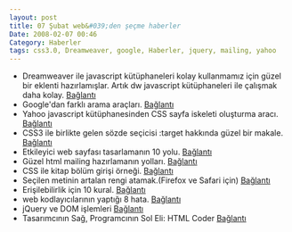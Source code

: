```yaml
---
layout: post
title: 07 Şubat web&#039;den şeçme haberler
Date: 2008-02-07 00:46
Category: Haberler
tags: css3.0, Dreamweaver, google, Haberler, jquery, mailing, yahoo
---
```


-   Dreamweaver ile javascript kütüphaneleri kolay kullanmamız için
    güzel bir eklenti hazırlamışlar. Artık dw javascript kütüphaneleri
    ile çalışmak daha kolay. [Bağlantı][]
-   Google'dan farklı arama araçları. [Bağlantı][1]
-   Yahoo javascript kütüphanesinden CSS sayfa iskeleti oluşturma aracı.
    [Bağlantı][2]
-   CSS3 ile birlikte gelen sözde seçicisi :target hakkında güzel bir
    makale. [Bağlantı][3]
-   Etkileyici web sayfası tasarlamanın 10 yolu. [Bağlantı][4]
-   Güzel html mailing hazırlamanın yolları. [Bağlantı][5]
-   CSS ile kitap bölüm girişi örneği. [Bağlantı][6]
-   Seçilen metinin artalan rengi atamak.(Firefox ve Safari için)
    [Bağlantı][7]
-   Erişilebilirlik için 10 kural. [Bağlantı][8]
-   web kodlayıcılarının yaptığı 8 hata. [Bağlantı][9]
-   jQuery ve DOM işlemleri [Bağlantı][10]
-   Tasarımcının Sağ, Programcının Sol Eli: HTML Coder [Bağlantı][11]


  [Bağlantı]: http://xtnd.us/ "dw javascript"
  [1]: http://www.google.com/experimental/index.html
    "çevrimiçi arama araçları"
  [2]: http://developer.yahoo.com/yui/grids/builder/ "yui css"
  [3]: http://www.thinkvitamin.com/features/css/stay-on-target
    "sözde seçici :target"
  [4]: http://www.smashingmagazine.com/2008/01/31/10-principles-of-effective-web-design/
    "güzel sayfalar için ipuçları"
  [5]: http://www.sitepoint.com/article/principles-beautiful-html-email
    "güzel mailing"
  [6]: http://www.cssnewbie.com/css-rules/book-style-chapter-intros/
    "css ile kitap görünümü"
  [7]: http://css-tricks.com/overriding-the-default-text-selection-color-with-css/
    "seçili metnin artalanı"
  [8]: http://www.webcredible.co.uk/user-friendly-resources/web-accessibility/errors.shtml
    "erişebilirlik"
  [9]: http://www.wakeuplater.com/website-building/8-web-design-mistakes-that-developers-make.aspx
    "okuyun sizde by hatalara düşmeyin"
  [10]: http://www.eburhan.com/jquery-ve-dom-islemleri/ "jquery ve DOM"
  [11]: http://www.hasanyalcin.com/?p=390 "tasarımcı koder"
